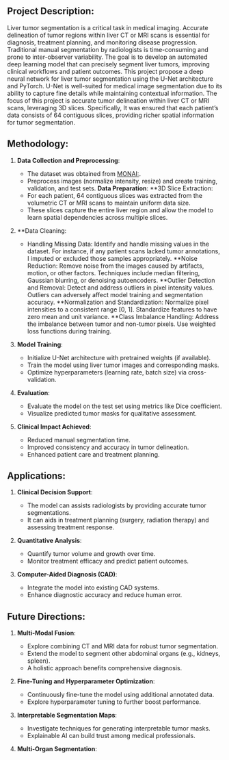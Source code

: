 
## Project Description:
Liver tumor segmentation is a critical task in medical imaging. Accurate delineation of tumor regions within liver CT or MRI scans is essential for diagnosis, treatment planning, and monitoring disease progression. Traditional manual segmentation by radiologists is time-consuming and prone to inter-observer variability. The goal is to develop an automated deep learning model that can precisely segment liver tumors, improving clinical workflows and patient outcomes.
This project propose a deep neural network for liver tumor segmentation using the U-Net architecture and PyTorch. U-Net is well-suited for medical image segmentation due to its ability to capture fine details while maintaining contextual information. The focus of this project is accurate tumor delineation within liver CT or MRI scans, leveraging 3D slices. Specifically, It was ensured that each patient’s data consists of 64 contiguous slices, providing richer spatial information for tumor segmentation.

## Methodology:
1. **Data Collection and Preprocessing**:
   - The dataset was obtained from [MONAI:](https://drive.google.com/drive/folders/1HqEgzS8BV2c7xYNrZdEAnrHk7osJJ--2).
   - Preprocess images (normalize intensity, resize) and create training, validation, and test sets.
   **Data Preparation**:
   **3D Slice Extraction:
   - For each patient, 64 contiguous slices was extracted from the volumetric CT or MRI scans to maintain uniform data size.
   - These slices capture the entire liver region and allow the model to learn spatial dependencies across multiple slices.
2. **Data Cleaning:
   - Handling Missing Data:
      Identify and handle missing values in the dataset.
      For instance, if any patient scans lacked tumor annotations, I imputed or excluded those samples appropriately.
   **Noise Reduction:
      Remove noise from the images caused by artifacts, motion, or other factors.
      Techniques include median filtering, Gaussian blurring, or denoising autoencoders.
   **Outlier Detection and Removal:
     Detect and address outliers in pixel intensity values. Outliers can adversely affect model training and segmentation accuracy.
   **Normalization and Standardization:
     Normalize pixel intensities to a consistent range [0, 1].
     Standardize features to have zero mean and unit variance.
   **Class Imbalance Handling:
     Address the imbalance between tumor and non-tumor pixels.
     Use weighted loss functions during training.
3. **Model Training**:
   - Initialize U-Net architecture with pretrained weights (if available).
   - Train the model using liver tumor images and corresponding masks.
   - Optimize hyperparameters (learning rate, batch size) via cross-validation.

4. **Evaluation**:
   - Evaluate the model on the test set using metrics like Dice coefficient.
   - Visualize predicted tumor masks for qualitative assessment.

4. **Clinical Impact Achieved**:
   - Reduced manual segmentation time.
   - Improved consistency and accuracy in tumor delineation.
   - Enhanced patient care and treatment planning.


## Applications:
1. **Clinical Decision Support**:
   - The model can assists radiologists by providing accurate tumor segmentations.
   - It can aids in treatment planning (surgery, radiation therapy) and assessing treatment response.

2. **Quantitative Analysis**:
   - Quantify tumor volume and growth over time.
   - Monitor treatment efficacy and predict patient outcomes.

3. **Computer-Aided Diagnosis (CAD)**:
   - Integrate the model into existing CAD systems.
   - Enhance diagnostic accuracy and reduce human error.


## Future Directions:
1. **Multi-Modal Fusion**:
   - Explore combining CT and MRI data for robust tumor segmentation.
   - Extend the model to segment other abdominal organs (e.g., kidneys, spleen).
   - A holistic approach benefits comprehensive diagnosis.

2. **Fine-Tuning and Hyperparameter Optimization**:
   - Continuously fine-tune the model using additional annotated data.
   - Explore hyperparameter tuning to further boost performance.

3. **Interpretable Segmentation Maps**:
   - Investigate techniques for generating interpretable tumor masks.
   - Explainable AI can build trust among medical professionals.

4. **Multi-Organ Segmentation**:




